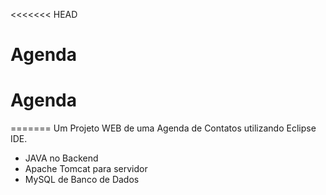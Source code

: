 <<<<<<< HEAD
# Agenda
# Agenda
=======
Um Projeto WEB de uma Agenda de Contatos utilizando Eclipse IDE.
- JAVA no Backend 
- Apache Tomcat para servidor
- MySQL de Banco de Dados
>>>>>>
